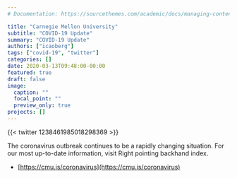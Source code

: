```yaml
---
# Documentation: https://sourcethemes.com/academic/docs/managing-content/

title: "Carnegie Mellon University"
subtitle: "COVID-19 Update"
summary: "COVID-19 Update"
authors: ["icaoberg"]
tags: ["covid-19", "twitter"]
categories: []
date: 2020-03-13T09:48:00-00:00
featured: true
draft: false
image:
  caption: ""
  focal_point: ""
  preview_only: true
projects: []
---
```


{{< twitter 1238461985018298369 >}}

The coronavirus outbreak continues to be a rapidly changing situation. For our most up-to-date information, visit Right pointing backhand index. 

* [https://cmu.is/coronavirus](https://cmu.is/coronavirus)
